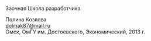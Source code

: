 Заочная Школа разработчика  

Полина Козлова  
polinak87@mail.ru  
Омск, ОмГУ им. Достоевского, Экономический, 2013 г.
